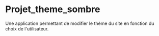 # Projet_theme_sombre
Une application permettant de modifier le thème du site en fonction du choix de l'utilisateur.

